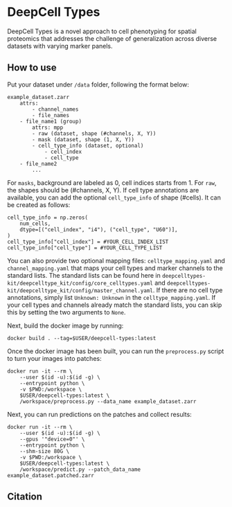 # DeepCell Types

DeepCell Types is a novel approach to cell phenotyping for spatial proteomics that addresses the challenge of generalization across diverse datasets with varying marker panels. 


## How to use

Put your dataset under `/data` folder, following the format below:
```
example_dataset.zarr
    attrs: 
        - channel_names
        - file_names
    - file_name1 (group)
        attrs: mpp
        - raw (dataset, shape (#channels, X, Y))
        - mask (dataset, shape (1, X, Y))
        - cell_type_info (dataset, optional)
            - cell_index
            - cell_type
    - file_name2
        ...
```

For `masks`, background are labeled as 0, cell indices starts from 1. For `raw`, the shapes should be (#channels, X, Y). If cell type annotations are available, you can add the optional `cell_type_info` of shape (#cells). It can be created as follows:
```
cell_type_info = np.zeros(
    num_cells,
    dtype=[("cell_index", "i4"), ("cell_type", "U60")],
)
cell_type_info["cell_index"] = #YOUR_CELL_INDEX_LIST
cell_type_info["cell_type"] = #YOUR_CELL_TYPE_LIST
```

You can also provide two optional mapping files: `celltype_mapping.yaml` and `channel_mapping.yaml` that maps your cell types and marker channels to the standard lists. The standard lists can be found here in `deepcelltypes-kit/deepcelltype_kit/config/core_celltypes.yaml` and `deepcelltypes-kit/deepcelltype_kit/config/master_channel.yaml`. If there are no cell type annotations, simply list `Unknown: Unknown` in the `celltype_mapping.yaml`. If your cell types and channels already match the standard lists, you can skip this by setting the two arguments to `None`.



Next, build the docker image by running:
```
docker build . --tag=$USER/deepcell-types:latest
```

Once the docker image has been built, you can run the `preprocess.py` script to turn your images into patches:
```
docker run -it --rm \
    --user $(id -u):$(id -g) \
    --entrypoint python \
    -v $PWD:/workspace \
    $USER/deepcell-types:latest \
    /workspace/preprocess.py --data_name example_dataset.zarr
```

Next, you can run predictions on the patches and collect results:
```
docker run -it --rm \
    --user $(id -u):$(id -g) \
    --gpus '"device=0"' \
    --entrypoint python \
    --shm-size 80G \
    -v $PWD:/workspace \
    $USER/deepcell-types:latest \
    /workspace/predict.py --patch_data_name example_dataset.patched.zarr
```

## Citation

